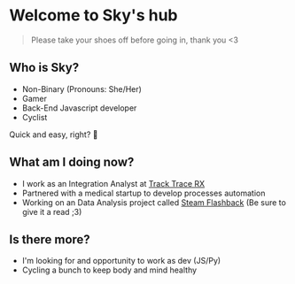 # Welcome to Sky's hub
>Please take your shoes off before going in, thank you <3

## Who is Sky?
- Non-Binary (Pronouns: She/Her)
- Gamer
- Back-End Javascript developer
- Cyclist

Quick and easy, right? 💖

## What am I doing now?
- I work as an Integration Analyst at [Track Trace RX](https://www.tracktracerx.com/)
- Partnered with a medical startup to develop processes automation 
- Working on an Data Analysis project called [Steam Flashback](https://github.com/SkyAlarcon/Steam-Flashback) (Be sure to give it a read ;3)

## Is there more?
- I'm looking for and opportunity to work as dev (JS/Py)
- Cycling a bunch to keep body and mind healthy
